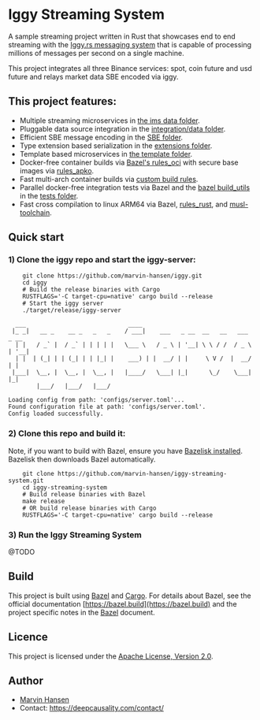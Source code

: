 # Iggy Streaming System

A sample streaming project written in Rust that showcases end to end streaming with
the [Iggy.rs messaging system](https://iggy.rs/) that is capable of processing millions of messages per second on a
single machine.

This project integrates all three Binance services: spot, coin future and usd future and relays market data SBE encoded
via iggy.

## This project features:

* Multiple streaming microservices in [the ims data folder](queng_system_ims_data).
* Pluggable data source integration in the [integration/data folder](queng_integration/data).
* Efficient SBE message encoding in the [SBE folder](queng_sbe).
* Type extension based serialization in the [extensions folder](queng_extensions).
* Template based microservices in [the template folder](queng_template).
* Docker-free container builds via [Bazel's rules_oci](https://github.com/bazel-contrib/rules_oci) with secure base
  images via [rules_apko](https://github.com/chainguard-dev/rules_apko).
* Fast multi-arch container builds via [custom build rules](build).
* Parallel docker-free integration tests via Bazel and
  the [bazel build_utils](https://github.com/marvin-hansen/buildutils) in
  the [tests folder](queng_system_ims_data/binance_tests).
* Fast cross compilation to linux ARM64 via Bazel, [rules_rust](https://github.com/bazelbuild/rules_rust),
  and [musl-toolchain](https://github.com/bazel-contrib/musl-toolchain).

## Quick start

### **1) Clone the iggy repo and start the iggy-server:**

```text
    git clone https://github.com/marvin-hansen/iggy.git
    cd iggy
    # Build the release binaries with Cargo 
    RUSTFLAGS='-C target-cpu=native' cargo build --release
    # Start the iggy server
    ./target/release/iggy-server 
     
  ___                             ____                                      
 |_ _|   __ _    __ _   _   _    / ___|    ___   _ __  __   __   ___   _ __ 
  | |   / _` |  / _` | | | | |   \___ \   / _ \ | '__| \ \ / /  / _ \ | '__|
  | |  | (_| | | (_| | | |_| |    ___) | |  __/ | |     \ V /  |  __/ | |   
 |___|  \__, |  \__, |  \__, |   |____/   \___| |_|      \_/    \___| |_|   
        |___/   |___/   |___/                                               

Loading config from path: 'configs/server.toml'...
Found configuration file at path: 'configs/server.toml'.
Config loaded successfully.       
``` 

### **2) Clone this repo and build it:**

Note, if you want to build with Bazel, ensure you
have [Bazelisk installed](https://github.com/bazelbuild/bazelisk?tab=readme-ov-file#installation). Bazelisk then
downloads Bazel automatically.

```text
    git clone https://github.com/marvin-hansen/iggy-streaming-system.git
    cd iggy-streaming-system
    # Build release binaries with Bazel 
    make release
    # OR build release binaries with Cargo
    RUSTFLAGS='-C target-cpu=native' cargo build --release      
``` 

### **3) Run the Iggy Streaming System**

@TODO

## Build

This project is built using [Bazel](https://bazel.build/) and [Cargo](https://doc.rust-lang.org/cargo/).
For details about Bazel, see the official documentation [https://bazel.build](https://bazel.build)
and the project specific notes in the [Bazel](BAZEL.md) document.

## Licence
This project is licensed under the [Apache License, Version 2.0](LICENSE).

## Author
* [Marvin Hansen](https://github.com/marvin-hansen)
* Contact: https://deepcausality.com/contact/
